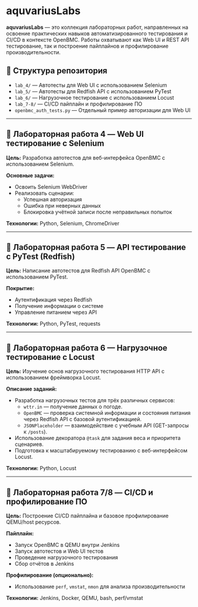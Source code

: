 # aquvariusLabs

**aquvariusLabs** — это коллекция лабораторных работ, направленных на освоение практических навыков автоматизированного тестирования и CI/CD в контексте OpenBMC. Работы охватывают как Web UI и REST API тестирование, так и построение пайплайнов и профилирование производительности.

## 📂 Структура репозитория

- `lab_4/` — Автотесты для Web UI с использованием Selenium
- `lab_5/` — Автотесты для Redfish API с использованием PyTest
- `lab_6/` — Нагрузочное тестирование с использованием Locust
- `lab_7-8/` — CI/CD пайплайн и профилирование ПО
- `openbmc_auth_tests.py` — Отдельный пример авторизации для Web UI

---

## 🔹 Лабораторная работа 4 — Web UI тестирование с Selenium

**Цель:** Разработка автотестов для веб-интерфейса OpenBMC с использованием Selenium.

**Основные задачи:**
- Освоить Selenium WebDriver
- Реализовать сценарии:
  - Успешная авторизация
  - Ошибка при неверных данных
  - Блокировка учётной записи после неправильных попыток

**Технологии:** Python, Selenium, ChromeDriver

---

## 🔹 Лабораторная работа 5 — API тестирование с PyTest (Redfish)

**Цель:** Написание автотестов для Redfish API OpenBMC с использованием PyTest.

**Покрытие:**
- Аутентификация через Redfish
- Получение информации о системе
- Управление питанием через API

**Технологии:** Python, PyTest, requests

---

## 🔹 Лабораторная работа 6 — Нагрузочное тестирование с Locust

**Цель:** Изучение основ нагрузочного тестирования HTTP API с использованием фреймворка Locust.

**Описание заданий:**
- Разработка нагрузочных тестов для трёх различных сервисов:
  - `wttr.in` — получение данных о погоде.
  - `OpenBMC` — проверка системной информации и состояния питания через Redfish API с базовой аутентификацией.
  - `JSONPlaceholder` — взаимодействие с учебным API (GET-запросы к `/posts`).
- Использование декоратора `@task` для задания веса и приоритета сценариев.
- Подготовка к масштабируемому тестированию с веб-интерфейсом Locust.

**Технологии:** Python, Locust

---

## 🔹 Лабораторная работа 7/8 — CI/CD и профилирование ПО

**Цель:** Построение CI/CD пайплайна и базовое профилирование QEMU/host ресурсов.

**Пайплайн:**
- Запуск OpenBMC в QEMU внутри Jenkins
- Запуск автотестов и Web UI тестов
- Проведение нагрузочного тестирования
- Сбор отчётов в Jenkins

**Профилирование (опционально):**
- Использование `perf`, `vmstat`, `nmon` для анализа производительности

**Технологии:** Jenkins, Docker, QEMU, bash, perf/vmstat



